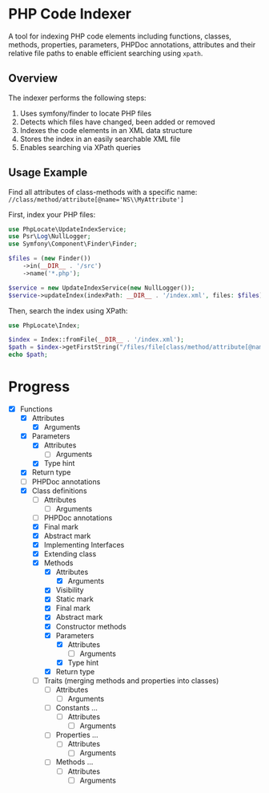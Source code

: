 # PHP Code Indexer

A tool for indexing PHP code elements including functions, classes, methods, properties, parameters, PHPDoc annotations,
attributes and their relative file paths to enable efficient searching using `xpath`.

## Overview

The indexer performs the following steps:

1. Uses symfony/finder to locate PHP files
2. Detects which files have changed, been added or removed
3. Indexes the code elements in an XML data structure
4. Stores the index in an easily searchable XML file
5. Enables searching via XPath queries

## Usage Example

Find all attributes of class-methods with a specific name:
`//class/method/attribute[@name='NS\\MyAttribute']`

First, index your PHP files:

```php
use PhpLocate\UpdateIndexService;
use Psr\Log\NullLogger;
use Symfony\Component\Finder\Finder;

$files = (new Finder())
    ->in(__DIR__ . '/src')
    ->name('*.php');

$service = new UpdateIndexService(new NullLogger());
$service->updateIndex(indexPath: __DIR__ . '/index.xml', files: $files);
```

Then, search the index using XPath:

```php
use PhpLocate\Index;

$index = Index::fromFile(__DIR__ . '/index.xml');
$path = $index->getFirstString("/files/file[class/method/attribute[@name='NS\\MyAttribute']]/@path");
echo $path;
```

# Progress

- [x] Functions
  - [x] Attributes
    - [x] Arguments
  - [x] Parameters
    - [x] Attributes
      - [ ] Arguments
    - [x] Type hint
  - [x] Return type
  - [ ] PHPDoc annotations
  - [x] Class definitions
    - [ ] Attributes
      - [ ] Arguments
    - [ ] PHPDoc annotations
    - [x] Final mark
    - [x] Abstract mark
    - [x] Implementing Interfaces
    - [x] Extending class
    - [x] Methods
      - [x] Attributes
        - [x] Arguments 
      - [x] Visibility
      - [x] Static mark
      - [x] Final mark
      - [x] Abstract mark
      - [x] Constructor methods
      - [x] Parameters
        - [x] Attributes
          - [ ] Arguments
        - [x] Type hint
      - [x] Return type
    - [ ] Traits (merging methods and properties into classes)
      - [ ] Attributes
        - [ ] Arguments
      - [ ] Constants ...
        - [ ] Attributes
          - [ ] Arguments
      - [ ] Properties ...
        - [ ] Attributes
          - [ ] Arguments
      - [ ] Methods ...
        - [ ] Attributes
          - [ ] Arguments